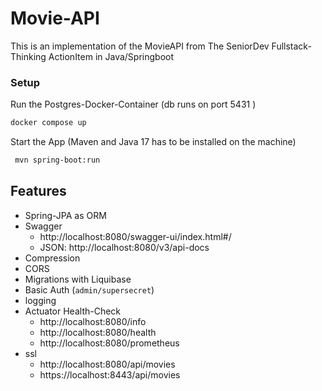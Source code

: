 # Movie-API

This is an implementation of the MovieAPI from The SeniorDev Fullstack-Thinking ActionItem in Java/Springboot

### Setup
Run the Postgres-Docker-Container (db runs on port 5431 )

```bash
docker compose up
```

Start the App (Maven and Java 17 has to be installed on the machine)
```bash
 mvn spring-boot:run
```

## Features

- Spring-JPA as ORM
- Swagger
  - http://localhost:8080/swagger-ui/index.html#/
  - JSON: http://localhost:8080/v3/api-docs
- Compression
- CORS
- Migrations with Liquibase
- Basic Auth (`admin/supersecret`)
- logging
- Actuator Health-Check
  - http://localhost:8080/info
  - http://localhost:8080/health
  - http://localhost:8080/prometheus
- ssl
  - http://localhost:8080/api/movies
  - https://localhost:8443/api/movies
